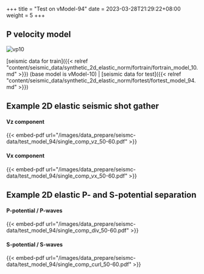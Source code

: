 +++
title = "Test on vModel-94"
date =  2023-03-28T21:29:22+08:00
weight = 5
+++

## P velocity model

![vp10](/images/data_prepare/velocity-model/vp_10.svg?width=40pc) 

[seismic data for train]({{< relref "content/seismic_data/synthetic_2d_elastic_norm/fortrain/fortrain_model_10.md" >}}) (base model is vModel-10) | 
[seismic data for test]({{< relref "content/seismic_data/synthetic_2d_elastic_norm/fortest/fortest_model_94.md" >}})

## Example 2D elastic seismic shot gather

#### Vz component 
{{< embed-pdf url="/images/data_prepare/seismc-data/test_model_94/single_comp_vz_50-60.pdf" >}}

#### Vx component
{{< embed-pdf url="/images/data_prepare/seismc-data/test_model_94/single_comp_vx_50-60.pdf" >}}

## Example 2D elastic P- and S-potential separation


#### P-potential / P-waves 
{{< embed-pdf url="/images/data_prepare/seismc-data/test_model_94/single_comp_div_50-60.pdf" >}}


#### S-potential / S-waves 
{{< embed-pdf url="/images/data_prepare/seismc-data/test_model_94/single_comp_curl_50-60.pdf" >}}


